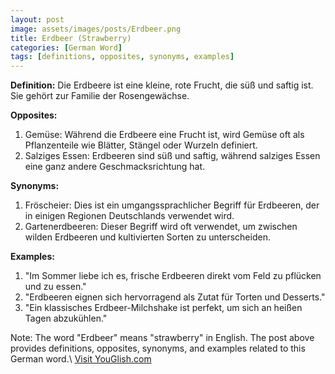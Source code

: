 ```yaml
---
layout: post
image: assets/images/posts/Erdbeer.png
title: Erdbeer (Strawberry)
categories: [German Word]
tags: [definitions, opposites, synonyms, examples]
---
```


**Definition:** Die Erdbeere ist eine kleine, rote Frucht, die süß und saftig ist. Sie gehört zur Familie der Rosengewächse.

**Opposites:** 
1. Gemüse: Während die Erdbeere eine Frucht ist, wird Gemüse oft als Pflanzenteile wie Blätter, Stängel oder Wurzeln definiert.
2. Salziges Essen: Erdbeeren sind süß und saftig, während salziges Essen eine ganz andere Geschmacksrichtung hat.

**Synonyms:** 
1. Fröscheier: Dies ist ein umgangssprachlicher Begriff für Erdbeeren, der in einigen Regionen Deutschlands verwendet wird.
2. Gartenerdbeeren: Dieser Begriff wird oft verwendet, um zwischen wilden Erdbeeren und kultivierten Sorten zu unterscheiden.

**Examples:** 
1. "Im Sommer liebe ich es, frische Erdbeeren direkt vom Feld zu pflücken und zu essen."
2. "Erdbeeren eignen sich hervorragend als Zutat für Torten und Desserts."
3. "Ein klassisches Erdbeer-Milchshake ist perfekt, um sich an heißen Tagen abzukühlen."

Note: The word "Erdbeer" means "strawberry" in English. The post above provides definitions, opposites, synonyms, and examples related to this German word.\ <a id="yg-widget-0" class="youglish-widget" data-query="Erdbeer" data-lang="german" data-components="8412" data-auto-start="0" data-bkg-color="theme_light" data-title="How%20to%20pronounce%20Erdbeer%20in%20German"  rel="nofollow" href="https://youglish.com">Visit YouGlish.com</a><script async src="https://youglish.com/public/emb/widget.js" charset="utf-8"></script>